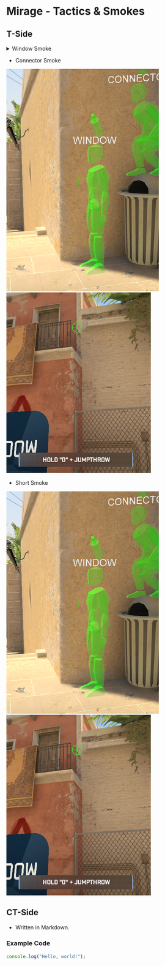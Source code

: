 # Mirage - Tactics & Smokes

## T-Side
<details>
  <summary>Window Smoke</summary>
  
  ### Heading
  1. Stand in front of Trashcan
  2. Look at corner of balcony
     
<img title="a title" alt="Alt text" src="/assets/de_mirage_window_pos.png"> <img title="a title" alt="Alt text" src="/assets/de_mirage_window_pov.png">


</details>


- Connector Smoke
 
<img title="a title" alt="Alt text" src="/assets/de_mirage_window_pos.png"> <img title="a title" alt="Alt text" src="/assets/de_mirage_window_pov.png">

- Short Smoke
 
<img title="a title" alt="Alt text" src="/assets/de_mirage_window_pos.png"> <img title="a title" alt="Alt text" src="/assets/de_mirage_window_pov.png">
  
## CT-Side
- Written in Markdown.

### Example Code
```javascript
console.log("Hello, world!");
